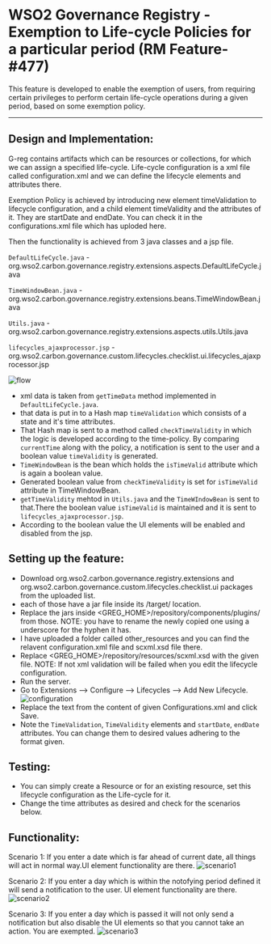 # WSO2 Governance Registry - Exemption to Life-cycle Policies for a particular period (RM Feature- #477)

This feature is developed to enable the exemption of users, from requiring certain privileges to perform certain life-cycle operations during a given period, based on some exemption policy.

***


## Design and Implementation:

G-reg contains artifacts which can be resources or collections, for which we can assign a specified life-cycle. Life-cycle configuration is a xml file called configuration.xml and we can define the lifecycle elements and attributes there.

Exemption Policy is achieved by introducing new element timeValidation to lifecycle configuration, and a child element timeValidity and the attributes of it. They are startDate and endDate. You can check it in the configurations.xml file which has uploded here.

Then the functionality is achieved from 3 java classes and a jsp file.

`DefaultLifeCycle.java` - org.wso2.carbon.governance.registry.extensions.aspects.DefaultLifeCycle.java
       
`TimeWindowBean.java` - org.wso2.carbon.governance.registry.extensions.beans.TimeWindowBean.java
       
`Utils.java` - org.wso2.carbon.governance.registry.extensions.aspects.utils.Utils.java

`lifecycles_ajaxprocessor.jsp` - org.wso2.carbon.governance.custom.lifecycles.checklist.ui.lifecycles_ajaxprocessor.jsp
      
![flow](https://docs.google.com/drawings/d/1Rx54bYBa1Qrn5a_3ZkCJAeNXScFNXwbcNgYKXeJZGtE/pub?w=960&h=720)
* xml data is taken from `getTimeData` method implemented in `DefaultLifeCycle.java`.
* that data is put in to a Hash map `timeValidation` which consists of a state and it's time attributes.
* That Hash map is sent to a method called `checkTimeValidity` in which the logic is developed according to the time-policy. By comparing `currentTime` along with the policy, a notification is sent to the user and a boolean value `timeValidity` is generated.
* `TimeWindowBean` is the bean which holds the `isTimeValid` attribute which is again a boolean value.
* Generated boolean value from `checkTimeValidity` is set for `isTimeValid` attribute in TimeWindowBean.
* `getTimeValidity` mehtod in `Utils.java` and the `TimeWIndowBean` is sent to that.There the boolean value `isTimeValid` is maintained and it is sent to `lifecycles_ajaxprocessor.jsp`.
* According to the boolean value the UI elements will be enabled and disabled from the jsp.

## Setting up the feature:

* Download org.wso2.carbon.governance.registry.extensions and org.wso2.carbon.governance.custom.lifecycles.checklist.ui packages from the uploaded list.
* each of those have a jar file inside its /target/ location.
* Replace the jars inside <GREG_HOME>/repository/components/plugins/ from those.
  NOTE: you have to rename the newly copied one using a underscore for the hyphen it has.
* I have uploaded a folder called other_resources and you can find the relavent configuration.xml file and scxml.xsd file there.
* Replace <GREG_HOME>/repository/resources/scxml.xsd with the given file.
  NOTE: If not xml validation will be failed when you edit the lifecycle configuration.
* Run the server.
* Go to Extensions --> Configure --> Lifecycles --> Add New Lifecycle.
![configuration](https://docs.google.com/drawings/d/1b740PQGSlum2G-1OyGdIwnsZN4Yo5r4Jp2-y6hHcH0g/pub?w=960&h=720)
* Replace the text from the content of given Configurations.xml and click Save.
* Note the `TimeValidation`, `TimeValidity` elements and `startDate`, `endDate` attributes. You can change them to desired values adhering to the format given.

## Testing:
* You can simply create a Resource or for an existing resource, set this lifecycle configuration as the Life-cycle for it.
* Change the time attributes as desired and check for the scenarios below.

## Functionality:

Scenario 1:
If you enter a date which is far ahead of current date, all things will act in normal way.UI element functionality are there.
![scenario1](https://docs.google.com/drawings/d/1Ivdd9ClanU6mxhFRG1o6vyFwh579PkhkzoWYdtTYBPM/pub?w=960&h=720)

Scenario 2:
If you enter a day which is within the notofying period defined it will send a notification to the user. UI element functionality are there.
![scenario2](https://docs.google.com/drawings/d/1q0W1LPKRJiH7_thDfQOElNGgZ5Q_0HMTD3Pa1YixebA/pub?w=960&h=720)

Scenario 3:
If you enter a day which is passed it will not only send a notification but also disable the UI elements so that you cannot take an action. You are exempted.
![scenario3](https://docs.google.com/drawings/d/1PEIaScawRtEcDU209AR2ZsbMBBltrKr7iMjo53BEuaA/pub?w=960&h=720)
